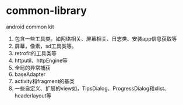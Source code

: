 # common-library
android  common kit 
1. 包含一些工具类。如网络相关、屏幕相关、日志类、安装app信息获取等
2. 屏幕，像素，sd工具类等。
3. retrofit的工具类等
4. httputil、httpEngine等
5. 全局的异常捕获
6. baseAdapter
7. activity和fragment的基类
8. 一些自定义、扩展的view如，TipsDialog、ProgressDialog和xlist、headerlayout等
